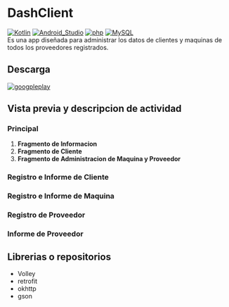 # DashClient
[![Kotlin](https://img.shields.io/badge/Kotlin-AE57FA?style=flat-square&logo=kotlin&logoColor=white&labelColor=AE57FA)]()
[![Android_Studio](https://img.shields.io/badge/Android_Studio-3DDC84?style=flat-square&logo=android-studio&logoColor=black&labelColor=3DDC84)]()
[![php](https://img.shields.io/badge/php-F7DF1E?style=flat-square&logo=php&logoColor=black&labelColor=F7DF1E)]()
[![MySQL](https://img.shields.io/badge/MySQL-279FDF?style=flat-square&logo=mysql&logoColor=white&labelColor=279FDF)]()
</br>
 Es una app diseñada para administrar los datos de clientes y maquinas de todos los proveedores registrados.
## Descarga
[![googpleplay](https://img.shields.io/badge/Google_Play-#414141?style=flat-square&logo=googpleplay&logoColor=white&labelColor=#414141)]()
## Vista previa y descripcion de actividad
### Principal
  1. **Fragmento de Informacion**
  2. **Fragmento de Cliente**
  3. **Fragmento de Administracion de Maquina y Proveedor**
### Registro e Informe de Cliente
### Registro e Informe de Maquina
### Registro de Proveedor
### Informe de Proveedor

## Librerias o repositorios
  - Volley
  - retrofit
  - okhttp
  - gson
